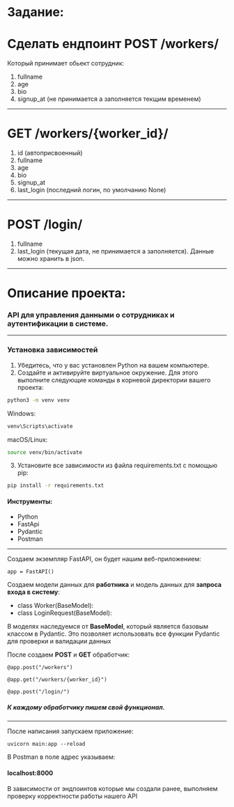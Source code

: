 # Задание:

# Сделать ендпоинт POST /workers/

Который принимает обьект сотрудник:

1. fullname
2. age
3. bio
4. signup_at (не принимается а заполняется текщим временем)

---

# GET /workers/{worker_id}/

1. id (автоприсвоенный)
2. fullname
3. age
4. bio
5. signup_at
6. last_login (последний логин, по умолчанию None)

---

# POST /login/

1. fullname
2. last_login (текущая дата, не принимается а заполняется).
   Данные можно хранить в json.

---

# Описание проекта:

### API для управления данными о сотрудниках и аутентификации в системе.

---

### Установка зависимостей

1. Убедитесь, что у вас установлен Python на вашем компьютере.
2. Создайте и активируйте виртуальное окружение. Для этого выполните следующие команды в корневой директории вашего
   проекта:

```bash
python3 -m venv venv
```

Windows:

```bash
venv\Scripts\activate
```

macOS/Linux:

```bash
source venv/bin/activate
```

3. Установите все зависимости из файла requirements.txt с помощью pip:

```bash
pip install -r requirements.txt
 ```

#### Инструменты:

- Python
- FastApi
- Pydantic
- Postman

---

Создаем экземпляр FastAPI, он будет нашим веб-приложением:

```
app = FastAPI()
```

Создаем модели данных для **работника** и модель данных для **запроса входа в систему**:

- class Worker(BaseModel):
- class LoginRequest(BaseModel):

В моделях наследуемся от **BaseModel**, который является базовым классом в Pydantic.
Это позволяет использовать все
функции Pydantic для проверки и валидации данных

После создаем **POST** и **GET** обработчик:

```@app.post("/workers")```

```@app.get("/workers/{worker_id}")```

```@app.post("/login/")```

##### К каждому обработчику пишем свой функционал.

---
После написания запускаем приложение:

```
uvicorn main:app --reload
```

В Postman в поле адрес указываем:

#### localhost:8000

В зависимости от эндпоинтов которые мы создали ранее,
выполняем проверку корректности работы нашего API